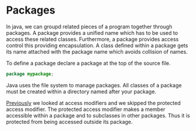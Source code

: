 # Packages

In java, we can groupd related pieces of a program together through packages. A
package provides a unified name which has to be used to access these related
classes. Furthermore, a package provides access control this providing
encapsulation. A class defined within a package gets its name attached with the
package name which avoids collision of names.

To define a package declare a package at the top of the source file.

```java
package mypackage;
```

Java uses the file system to manage packages. All classes of a package must be
created within a directory named after your package.

[Previously](006_Classes_Methods.md) we looked at access modifiers and we
skipped the protected access modifier. The protected access modifier makes a
member accessible within a package and to subclasses in other packages. Thus it
is protected from being accessed outside its package.

